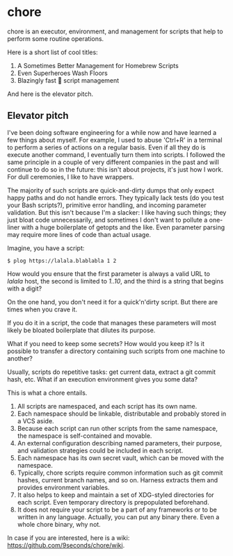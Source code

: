 # chore

chore is an executor, environment, and management for scripts that help to
perform some routine operations.

Here is a short list of cool titles:

1. A Sometimes Better Management for Homebrew Scripts
2. Even Superheroes Wash Floors
3. Blazingly fast 🚀 script management

And here is the elevator pitch.

## Elevator pitch

I've been doing software engineering for a while now and have learned a few things about myself.
For example, I used to abuse 'Ctrl+R' in a terminal to perform a series of actions on a regular basis.
Even if all they do is execute another command, I eventually turn them into scripts.
I followed the same principle in a couple of very different companies in the past and will continue to 
do so in the future: this isn't about projects, it's just how I work. For dull ceremonies, I like to have wrappers.

The majority of such scripts are quick-and-dirty dumps that only expect happy paths and 
do not handle errors. They typically lack tests (do you test your Bash scripts?), primitive error 
handling, and incoming parameter validation. But this isn't because I'm a slacker: I like having such 
things; they just bloat code unnecessarily, and sometimes I don't want to pollute a one-liner with a huge 
boilerplate of getopts and the like. Even parameter parsing may require more lines of code than actual usage. 

Imagine, you have a script:

```shell
$ plog https://lalala.blablabla 1 2
```

How would you ensure that the first parameter is always a valid URL to _lalala_ host, the second is 
limited to _1..10_, and the third is a string that begins with a digit? 

On the one hand, you don't need it for a quick'n'dirty script.
But there are times when you crave it.

If you do it in a script, the code that manages these parameters will most likely be bloated 
boilerplate that dilutes its purpose.

What if you need to keep some secrets? How would you keep it? Is it possible to transfer a directory 
containing such scripts from one machine to another?

Usually, scripts do repetitive tasks: get current data, extract a git commit hash, etc. What 
if an execution environment gives you some data?

This is what a chore entails.

1. All scripts are namespaced, and each script has its own name.
2. Each namespace should be linkable, distributable and probably stored in a VCS aside.
3. Because each script can run other scripts from the same namespace, the namespace is 
   self-contained and movable.
5. An external configuration describing named parameters, their purpose, and validation 
   strategies could be included in each script.
7. Each namespace has its own secret vault, which can be moved with the namespace.
8. Typically, chore scripts require common information such as git commit hashes, 
   current branch names, and so on. Harness extracts them and provides environment 
   variables.
9. It also helps to keep and maintain a set of XDG-styled directories for each script. Even
   temporary directory is prepopulated beforehand.
10. It does not require your script to be a part of any frameworks or to be written in any language.
    Actually, you can put any binary there. Even a whole chore binary, why not.

In case if you are interested, here is a wiki: https://github.com/9seconds/chore/wiki.
